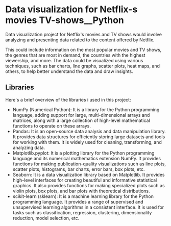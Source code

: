# Data visualization for Netflix-s movies TV-shows__Python
Data visualization project for Netflix's movies and TV shows would involve analyzing and presenting data related to the content offered by Netflix.

This could include information on the most popular movies and TV shows, the genres that are most in demand, the countries with the highest viewership, and more. The data could be visualized using various techniques, such as bar charts, line graphs, scatter plots, heat maps, and others, to help better understand the data and draw insights. 

## Libraries
Here's a brief overview of the libraries i used in this project:
- NumPy (Numerical Python): It is a library for the Python programming language, adding support for large, multi-dimensional arrays and matrices, along with a large collection of high-level mathematical functions to operate on these arrays.
- Pandas: It is an open-source data analysis and data manipulation library. It provides data structures for efficiently storing large datasets and tools for working with them. It is widely used for cleaning, transforming, and analyzing data.
- Matplotlib.pyplot: It is a plotting library for the Python programming language and its numerical mathematics extension NumPy. It provides functions for making publication-quality visualizations such as line plots, scatter plots, histograms, bar charts, error bars, box plots, etc.
- Seaborn: It is a data visualization library based on Matplotlib. It provides high-level interfaces for creating beautiful and informative statistical graphics. It also provides functions for making specialized plots such as violin plots, box plots, and bar plots with theoretical distributions.
- scikit-learn (sklearn): It is a machine learning library for the Python programming language. It provides a range of supervised and unsupervised learning algorithms in a consistent interface. It is used for tasks such as classification, regression, clustering, dimensionality reduction, model selection, etc.

